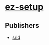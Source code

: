 # [ez-setup](https://pypi.org/project/ez-setup)



## Publishers
- [srid](https://pypi.org/user/srid)

